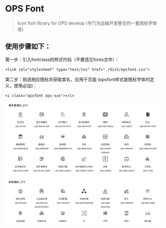 OPS Font
===================

> Icon font library for OPS develop (专门为运维开发整合的一套图标字体库)

## 使用步骤如下：

第一步：引入fontclass的样式代码（不要遗忘fonts文件）：
```
<link rel="stylesheet" type="text/css" href="./dist/opsfont.css">
```
第二步：挑选相应图标并获取类名，应用于页面 (opsfont样式是图标字体的定义，使用必加)：
```
<i class="opsfont ops-xxx"></i>
```
<img src="https://raw.githubusercontent.com/guansoul/OPS-Font/master/example/opsfont.png">

<!-- ## Bower support
```
bower install OPSFont
```

## NPM support
```
npm install OPSFont
``` -->
